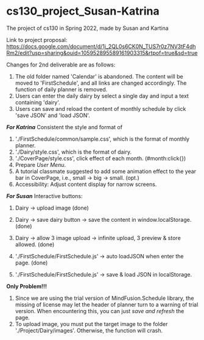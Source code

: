 # cs130_project_Susan-Katrina
The project of cs130 in Spring 2022, made by Susan and Kartina

Link to project proposal: https://docs.google.com/document/d/1j_2QL0s6CK0N_TUS7r0z7NV3tF4dhRm2/edit?usp=sharing&ouid=105952895589161903315&rtpof=true&sd=true

Changes for 2nd deliverable are as follows:
1. The old folder named 'Calendar' is abandoned. The content will be moved to 'FirstSchedule', and all links are changed accordingly. The function of daily planner is removed. 
2. Users can enter the daily dairy by select a single day and input a text containing 'dairy'.
3. Users can save and reload the content of monthly schedule by click 'save JSON' and 'load JSON'.

***For Katrina***
Consistent the style and format of 
1. './FirstSchedule/common/sample.css', which is the format of monthly planner.
2. './Dairy/style.css', which is the format of dairy.
3. './CoverPage/style.css', click effect of each month. (#month:click{})
4. Prepare *User Menu*.
5. A tutorial classmate suggested to add some animation effect to the year bar in CoverPage, i.e., small -> big -> small. (opt.)
6. Accessibility: Adjust content display for narrow screens.

***For Susan***
Interactive buttons:
1. Dairy -> upload image (done)
2. Dairy -> save dairy button -> save the content in window.localStorage. (done)
3. Dairy -> allow 3 image upload -> infinite upload, 3 preview & store allowed. (done)

4. './FirstSchedule/FirstSchedule.js' -> auto loadJSON when enter the page. (done)
5. './FirstSchedule/FirstSchedule.js' -> save & load JSON in localStorage.


**Only Problem!!!**
1. Since we are using the trial version of MindFusion.Schedule library, the missing of license may let the header of planner turn to a warning of trial version. When encountering this, you can just *save and refresh* the page.
2. To upload image, you must put the target image to the folder './Project/Dairy/images'. Otherwise, the function will crash.
